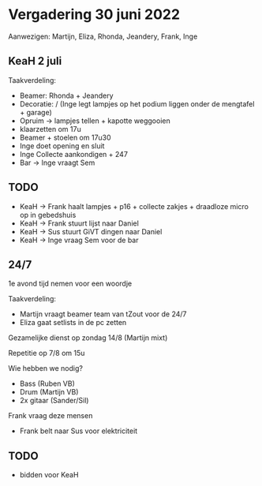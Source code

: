 # Vergadering 30 juni 2022

Aanwezigen: Martijn, Eliza, Rhonda, Jeandery, Frank, Inge

## KeaH 2 juli

Taakverdeling:

- Beamer: Rhonda + Jeandery
- Decoratie: / (Inge legt lampjes op het podium liggen onder de mengtafel + garage)
- Opruim -> lampjes tellen + kapotte weggooien
- klaarzetten om 17u
- Beamer + stoelen om 17u30
- Inge doet opening en sluit
- Inge Collecte aankondigen + 247
- Bar -> Inge vraagt Sem

## TODO

- KeaH -> Frank haalt lampjes + p16 + collecte zakjes + draadloze micro op in gebedshuis
- KeaH -> Frank stuurt lijst naar Daniel
- KeaH -> Sus stuurt GiVT dingen naar Daniel
- KeaH -> Inge vraag Sem voor de bar

## 24/7

1e avond tijd nemen voor een woordje

Taakverdeling:

- Martijn vraagt beamer team van tZout voor de 24/7
- Eliza gaat setlists in de pc zetten

Gezamelijke dienst op zondag 14/8 (Martijn mixt)

Repetitie op 7/8 om 15u

Wie hebben we nodig?

- Bass (Ruben VB)
- Drum (Martijn VB)
- 2x gitaar (Sander/Sil)

Frank vraag deze mensen

- Frank belt naar Sus voor elektriciteit

## TODO

- bidden voor KeaH
